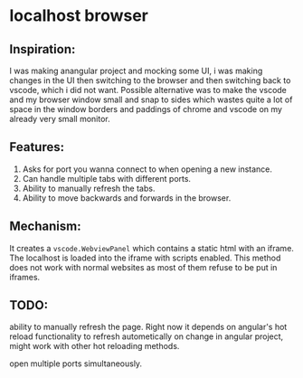 # localhost browser

## Inspiration: 
I was making anangular project and mocking some UI, i was making changes in the UI then switching to the browser and then switching back to vscode, which i did not want.
Possible alternative was to make the vscode and my browser window small and snap to sides which wastes quite a lot of space in the window borders and paddings of chrome and vscode on my already very small monitor.

## Features:
1. Asks for port you wanna connect to when opening a new instance.
2. Can handle multiple tabs with different ports.
3. Ability to manually refresh the tabs.
4. Ability to move backwards and forwards in the browser.


## Mechanism:
It creates a `vscode.WebviewPanel` which contains a static html with an iframe. The localhost is loaded into the iframe with scripts enabled. This method does not work with normal websites as most of them refuse to be put in iframes.


## TODO:
ability to manually refresh the page. Right now it depends on angular's hot reload functionality to refresh autometically on change in angular project, might work with other hot reloading methods.

open multiple ports simultaneously.